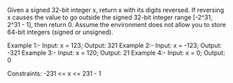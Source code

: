Given a signed 32-bit integer x, return x with its digits reversed. 
If reversing x causes the value to go outside the signed 32-bit integer range [-2^31, 2^31 - 1], then return 0.
Assume the environment does not allow you to store 64-bit integers (signed or unsigned).
 
Example 1:- Input: x = 123; Output: 321
Example 2:- Input: x = -123; Output: -321
Example 3:- Input: x = 120; Output: 21
Example 4:- Input: x = 0; Output: 0

Constraints:  -231 <= x <= 231 - 1
